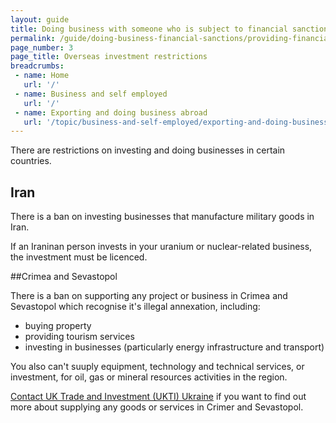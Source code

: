 ```yaml
---
layout: guide
title: Doing business with someone who is subject to financial sanctions
permalink: /guide/doing-business-financial-sanctions/providing-financial-services.html
page_number: 3
page_title: Overseas investment restrictions 
breadcrumbs:
 - name: Home
   url: '/'
 - name: Business and self employed
   url: '/'
 - name: Exporting and doing business abroad
   url: '/topic/business-and-self-employed/exporting-and-doing-business-abroad.html'   
---
```


There are restrictions on investing and doing businesses in certain countries.

## Iran

There is a ban on investing businesses that manufacture military goods in Iran. 

If an Iraninan person invests in your uranium or nuclear-related business, the investment must be licenced.

##Crimea and Sevastopol

There is a ban on supporting any project or business in Crimea and Sevastopol which recognise it's illegal annexation, including:

* buying property
* providing tourism services
* investing in businesses (particularly energy infrastructure and transport)

You also can't suuply equipment, technology and technical services, or investment, for oil, gas or mineral resources activities in the region.

[Contact UK Trade and Investment (UKTI) Ukraine](commercial.kyiv@gmail.com) if you want to find out more about supplying any goods or services in Crimer and Sevastopol.
